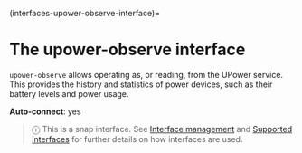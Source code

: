 (interfaces-upower-observe-interface)=
# The upower-observe interface

`upower-observe` allows operating as, or reading, from the UPower service. This provides the history and statistics of power devices, such as their battery levels and power usage.

**Auto-connect**: yes

> ⓘ  This is a snap interface. See [Interface management](/) and [Supported interfaces](/interfaces/index) for further details on how interfaces are used.

